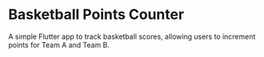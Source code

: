 # Basketball Points Counter

A simple Flutter app to track basketball scores, allowing users to increment points for Team A and Team B.


